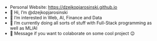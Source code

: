 - Personal Website: https://dzejkopjarosinski.github.io
- 👋 Hi, I’m @dzejkopjarosinski
- 👀 I’m interested in Web, AI, Finance and Data
- 🌱 I’m currently doing all sorts of stuff with Full-Stack programming as well as ML/AI
- 💞️ Message if you want to colaborate on some cool project 😉

